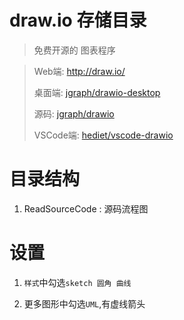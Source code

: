 # draw.io 存储目录

> 免费开源的 图表程序

> Web端: http://draw.io/
>
> 桌面端: [jgraph/drawio-desktop](https://github.com/jgraph/drawio-desktop)
>
> 源码: [jgraph/drawio](https://github.com/jgraph/drawio)
>
> VSCode端: [hediet/vscode-drawio](https://github.com/hediet/vscode-drawio)

# 目录结构

1. ReadSourceCode : 源码流程图

# 设置

1. `样式`中勾选`sketch 圆角 曲线`

2. 更多图形中勾选`UML`,有虚线箭头






